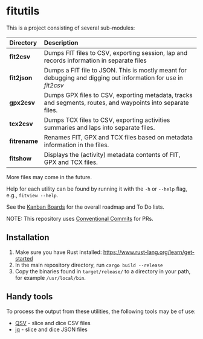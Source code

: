# fitutils

This is a project consisting of several sub-modules:

|Directory|Description|
|:--------|:----------|
**fit2csv**|Dumps FIT files to CSV, exporting session, lap and records information in separate files
**fit2json**|Dumps a FIT file to JSON. This is mostly meant for debugging and digging out information for use in *fit2csv*
**gpx2csv**|Dumps GPX files to CSV, exporting metadata, tracks and segments, routes, and waypoints into separate files.
**tcx2csv**|Dumps TCX files to CSV, exporting activities summaries and laps into separate files.
**fitrename**|Renames FIT, GPX and TCX files based on metadata information in the files.
**fitshow**|Displays the (activity) metadata contents of FIT, GPX and TCX files.

More files may come in the future.

Help for each utility can be found by running it with the `-h` or `--help` flag, e.g., `fitview --help`.

See the [Kanban Boards](https://github.com/evensolberg/fit2csv/projects) for the overall roadmap and To Do lists.

NOTE: This repository uses [Conventional Commits](https://www.conventionalcommits.org/en/v1.0.0/) for PRs.

## Installation

1. Make sure you have Rust installed: <https://www.rust-lang.org/learn/get-started>
2. In the main repository directory, run `cargo build --release`
3. Copy the binaries found in `target/release/` to a directory in your path, for example `/usr/local/bin`.

## Handy tools

To process the output from these utilities, the following tools may be of use:

- [QSV](https://github.com/jqnatividad/qsv) - slice and dice CSV files
- [jq](https://stedolan.github.io/jq/) - slice and dice JSON files
